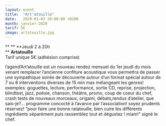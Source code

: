 ```yaml
---
layout: event
title:  "Art'atouille"
date:   2020-01-02 20:00:00 +0200
month: janvier-2020
tarif: 5€
image: artatouille.jpg
---
```


**
**
**Jeudi 2 à 20h  
** **Artatouille**<br /> Tarif unique 5€ (adhésion comprise)



l’agend’Art’atouille est un nouveau rendez mensuel du 1er jeudi du mois venant remplacer l’ancienne confiture acoustique vous permettra de passer une sympathique soirée de découverte autour d’un format spécial autour de 7 ou 8 interventions diverses de 15 min max mélangeant les genres! exemples: goguettes, lecture, performance, sortie CD, reprise, projection, blindtest, jazz, poésie, chanson, théâtre, promo, coup de coeur du chef, crash tests de nouveaux morceaux, origami, débats,rendus d’atelier, que sais-je?... programme concocté à l’avance par l’association! soyez prudents réservez! “pour faire une bonne ratatouille, bien cuire les différents ingrédients séparément puis rassemblez tout et dégustez ! miam!” signé le chef.